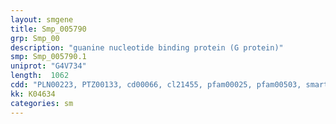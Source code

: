 ```yaml
---
layout: smgene
title: Smp_005790
grp: Smp_00
description: "guanine nucleotide binding protein (G protein)"
smp: Smp_005790.1
uniprot: "G4V734"
length:  1062
cdd: "PLN00223, PTZ00133, cd00066, cl21455, pfam00025, pfam00503, smart00177, smart00275"
kk: K04634
categories: sm
---
```

